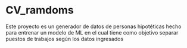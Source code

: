 # CV_ramdoms
Este proyecto es un generador de datos de personas hipotéticas hecho para entrenar un modelo de ML en el cual tiene como objetivo separar puestos de trabajos según los datos ingresados
